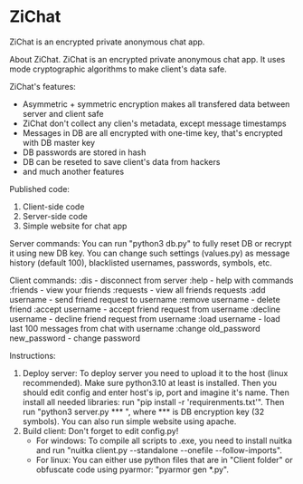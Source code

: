# ZiChat
ZiChat is an encrypted private anonymous chat app.

About ZiChat.
ZiChat is an encrypted private anonymous chat app. It uses mode cryptographic algorithms to make client's data safe.

ZiChat's features:
- Asymmetric + symmetric encryption makes all transfered data between server and client safe
- ZiChat don't collect any clien's metadata, except message timestamps
- Messages in DB are all encrypted with one-time key, that's encrypted with DB master key
- DB passwords are stored in hash
- DB can be reseted to save client's data from hackers
- and much another features

Published code:
1) Client-side code
2) Server-side code
3) Simple website for chat app

Server commands:
You can run "python3 db.py" to fully reset DB or recrypt it using new DB key.
You can change such settings (values.py) as message history (default 100), blacklisted usernames, passwords, symbols, etc.

Client commands:
:dis                                  - disconnect from server
:help                                 - help with commands
:friends                              - view your friends
:requests                             - view all friends requests
:add      username                    - send friend request to username
:remove   username                    - delete friend
:accept   username                    - accept friend request from username
:decline  username                    - decline friend request from username
:load     username                    - load last 100 messages from chat with username
:change   old_password new_password   - change password

Instructions:
1) Deploy server:
  To deploy server you need to upload it to the host (linux recommended). Make sure python3.10 at least is installed. Then you should edit config and enter host's ip, port and imagine it's name. Then install all needed libraries: run "pip install -r   'requirenments.txt'". Then run "python3 server.py *** ", where *** is DB encryption key (32 symbols). You can also run simple website using apache.
2) Build client:
   Don't forget to edit config.py!
   - For windows:
     To compile all scripts to .exe, you need to install nuitka and run "nuitka client.py --standalone --onefile --follow-imports".
   - For linux:
       You can either use python files that are in "Client folder" or obfuscate code using pyarmor: "pyarmor gen *.py".
